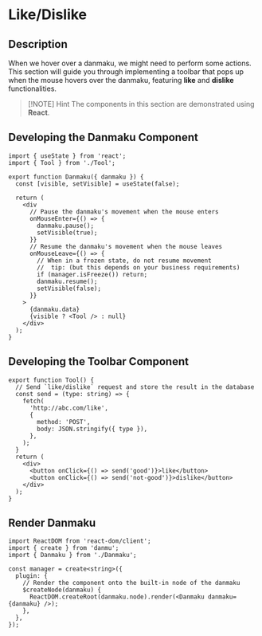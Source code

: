 # Like/Dislike

## Description

When we hover over a danmaku, we might need to perform some actions. This section will guide you through implementing a toolbar that pops up when the mouse hovers over the danmaku, featuring **like** and **dislike** functionalities.

> [!NOTE] Hint
> The components in this section are demonstrated using **React**.

## Developing the Danmaku Component

```tsx {23-24}
import { useState } from 'react';
import { Tool } from './Tool';

export function Danmaku({ danmaku }) {
  const [visible, setVisible] = useState(false);

  return (
    <div
      // Pause the danmaku's movement when the mouse enters
      onMouseEnter={() => {
        danmaku.pause();
        setVisible(true);
      }}
      // Resume the danmaku's movement when the mouse leaves
      onMouseLeave={() => {
        // When in a frozen state, do not resume movement
        //  tip: (but this depends on your business requirements)
        if (manager.isFreeze()) return;
        danmaku.resume();
        setVisible(false);
      }}
    >
      {danmaku.data}
      {visible ? <Tool /> : null}
    </div>
  );
}
```

## Developing the Toolbar Component

```tsx {14-15}
export function Tool() {
  // Send `like/dislike` request and store the result in the database
  const send = (type: string) => {
    fetch(
      'http://abc.com/like',
      {
        method: 'POST',
        body: JSON.stringify({ type }),
      },
    );
  }
  return (
    <div>
      <button onClick={() => send('good')}>like</button>
      <button onClick={() => send('not-good')}>dislike</button>
    </div>
  );
}
```

## Render Danmaku

```tsx {9}
import ReactDOM from 'react-dom/client';
import { create } from 'danmu';
import { Danmaku } from './Danmaku';

const manager = create<string>({
  plugin: {
    // Render the component onto the built-in node of the danmaku
    $createNode(danmaku) {
      ReactDOM.createRoot(danmaku.node).render(<Danmaku danmaku={danmaku} />);
    },
  },
});
```
